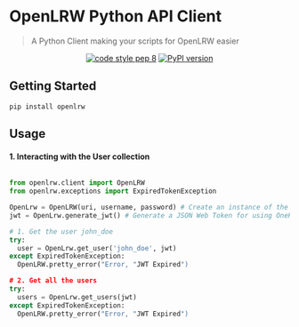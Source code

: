# OpenLRW Python API Client


> A Python Client making your scripts for OpenLRW easier

<p align="center">
  <a href='https://www.python.org/dev/peps/pep-0008/'><img src="https://img.shields.io/badge/code%20style-pep8-orange.svg" alt="code style pep 8"></a>
  <a href="https://badge.fury.io/py/openlrw"><img src="https://badge.fury.io/py/openlrw.svg" alt="PyPI version"></a>
</p>

## Getting Started
` pip install openlrw `

## Usage

#### 1. Interacting with the User collection

```python

from openlrw.client import OpenLRW
from openlrw.exceptions import ExpiredTokenException

OpenLrw = OpenLRW(uri, username, password) # Create an instance of the client
jwt = OpenLrw.generate_jwt() # Generate a JSON Web Token for using OneRoster routes

# 1. Get the user john_doe
try: 
  user = OpenLrw.get_user('john_doe', jwt)
except ExpiredTokenException:
  OpenLRW.pretty_error("Error, "JWT Expired")

# 2. Get all the users
try: 
  users = OpenLrw.get_users(jwt)
except ExpiredTokenException:
  OpenLRW.pretty_error("Error, "JWT Expired")
  
  
  

```
